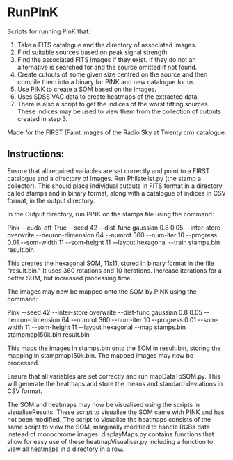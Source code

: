 # RunPInK
Scripts for running PInK that:

1. Take a FITS catalogue and the directory of associated images.
2. Find suitable sources based on peak signal strength
3. Find the associated FITS images if they exist. If they do not an alternative is searched for and the source omitted if not found.
4. Create cutouts of some given size centred on the source and then compile them into a binary for PINK and new catalogue for us.
5. Use PINK to create a SOM based on the images.
6. Uses SDSS VAC data to create heatmaps of the extracted data.
7. There is also a script to get the indices of the worst fitting sources. These indices may be used to view them from the collection of cutouts created in step 3.

Made for the FIRST (Faint Images of the Radio Sky at Twenty cm) catalogue.

Instructions:
-------------
Ensure that all required variables are set correctly and point to a FIRST catalogue and a directory of images.
Run Philatelist.py (the stamp a collector). This should place individual cutouts in FITS format in a directory called stamps and in binary format, along with a catalogue of indices in CSV format, in the output directory.

In the Output directory, run PINK on the stamps file using the command:

Pink --cuda-off True --seed 42 --dist-func gaussian 0.8 0.05 --inter-store overwrite --neuron-dimension 64 --numrot 360 --num-iter 10 --progress 0.01 --som-width 11 --som-height 11 --layout hexagonal --train stamps.bin result.bin

This creates the hexagonal SOM, 11x11, stored in binary format in the file "result.bin." It uses 360 rotations and 10 iterations. Increase iterations for a better SOM, but increased processing time.

The images may now be mapped onto the SOM by PINK using the command:

Pink --seed 42 --inter-store overwrite --dist-func gaussian 0.8 0.05 --neuron-dimension 64 --numrot 360 --num-iter 10 --progress 0.01 --som-width 11 --som-height 11 --layout hexagonal --map stamps.bin stampmap150k.bin result.bin 

This maps the images in stamps.bin onto the SOM in result.bin, storing the mapping in stampmap150k.bin.
The mapped images may now be processed.

Ensure that all variables are set correctly and run mapDataToSOM.py. This will generate the heatmaps and store the means and standard deviations in CSV format.

The SOM and heatmaps may now be visualised using the scripts in visualiseResults. These script to visualise the SOM came with PINK and has not been modified. The script to visualise the heatmaps consists of the same script to view the SOM, marginally modified to handle RGBa data instead of monochrome images. displayMaps.py contains functions that allow for easy use of these heatmapVisualiser.py including a function to view all heatmaps in a directory in a row.

